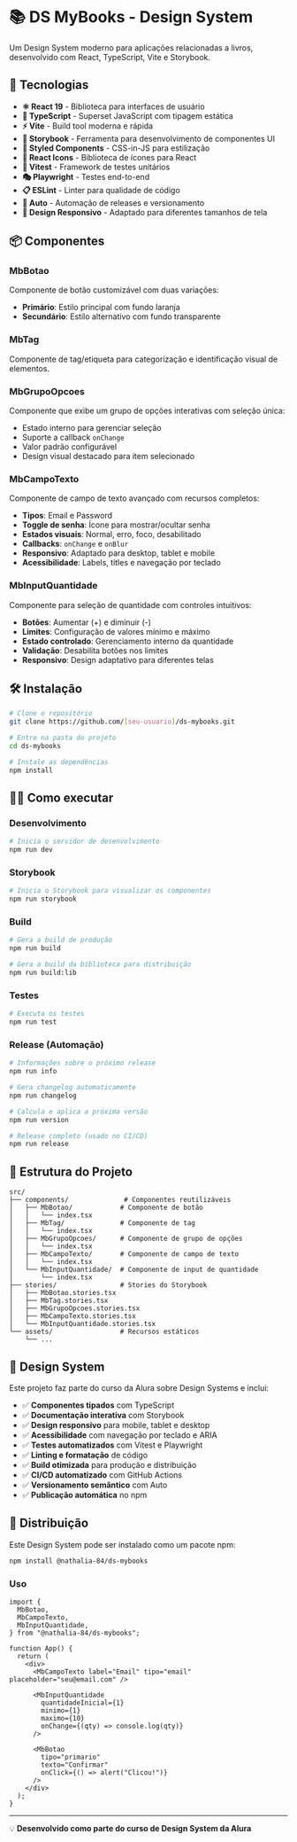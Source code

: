 # 📚 DS MyBooks - Design System

Um Design System moderno para aplicações relacionadas a livros, desenvolvido com React, TypeScript, Vite e Storybook.

## 🚀 Tecnologias

- **⚛️ React 19** - Biblioteca para interfaces de usuário
- **📘 TypeScript** - Superset JavaScript com tipagem estática
- **⚡ Vite** - Build tool moderna e rápida
- **📖 Storybook** - Ferramenta para desenvolvimento de componentes UI
- **💅 Styled Components** - CSS-in-JS para estilização
- **🎨 React Icons** - Biblioteca de ícones para React
- **🧪 Vitest** - Framework de testes unitários
- **🎭 Playwright** - Testes end-to-end
- **📋 ESLint** - Linter para qualidade de código
- **🚀 Auto** - Automação de releases e versionamento
- **📱 Design Responsivo** - Adaptado para diferentes tamanhos de tela

## 📦 Componentes

### MbBotao

Componente de botão customizável com duas variações:

- **Primário**: Estilo principal com fundo laranja
- **Secundário**: Estilo alternativo com fundo transparente

### MbTag

Componente de tag/etiqueta para categorização e identificação visual de elementos.

### MbGrupoOpcoes

Componente que exibe um grupo de opções interativas com seleção única:

- Estado interno para gerenciar seleção
- Suporte a callback `onChange`
- Valor padrão configurável
- Design visual destacado para item selecionado

### MbCampoTexto

Componente de campo de texto avançado com recursos completos:

- **Tipos**: Email e Password
- **Toggle de senha**: Ícone para mostrar/ocultar senha
- **Estados visuais**: Normal, erro, foco, desabilitado
- **Callbacks**: `onChange` e `onBlur`
- **Responsivo**: Adaptado para desktop, tablet e mobile
- **Acessibilidade**: Labels, titles e navegação por teclado

### MbInputQuantidade

Componente para seleção de quantidade com controles intuitivos:

- **Botões**: Aumentar (+) e diminuir (-)
- **Limites**: Configuração de valores mínimo e máximo
- **Estado controlado**: Gerenciamento interno da quantidade
- **Validação**: Desabilita botões nos limites
- **Responsivo**: Design adaptativo para diferentes telas

## 🛠️ Instalação

```bash
# Clone o repositório
git clone https://github.com/[seu-usuario]/ds-mybooks.git

# Entre na pasta do projeto
cd ds-mybooks

# Instale as dependências
npm install
```

## 🏃‍♂️ Como executar

### Desenvolvimento

```bash
# Inicia o servidor de desenvolvimento
npm run dev
```

### Storybook

```bash
# Inicia o Storybook para visualizar os componentes
npm run storybook
```

### Build

```bash
# Gera a build de produção
npm run build

# Gera a build da biblioteca para distribuição
npm run build:lib
```

### Testes

```bash
# Executa os testes
npm run test
```

### Release (Automação)

```bash
# Informações sobre o próximo release
npm run info

# Gera changelog automaticamente
npm run changelog

# Calcula e aplica a próxima versão
npm run version

# Release completo (usado no CI/CD)
npm run release
```

## 📁 Estrutura do Projeto

```
src/
├── components/              # Componentes reutilizáveis
│   ├── MbBotao/            # Componente de botão
│   │   └── index.tsx
│   ├── MbTag/              # Componente de tag
│   │   └── index.tsx
│   ├── MbGrupoOpcoes/      # Componente de grupo de opções
│   │   └── index.tsx
│   ├── MbCampoTexto/       # Componente de campo de texto
│   │   └── index.tsx
│   └── MbInputQuantidade/  # Componente de input de quantidade
│       └── index.tsx
├── stories/                # Stories do Storybook
│   ├── MbBotao.stories.tsx
│   ├── MbTag.stories.tsx
│   ├── MbGrupoOpcoes.stories.tsx
│   ├── MbCampoTexto.stories.tsx
│   └── MbInputQuantidade.stories.tsx
└── assets/                 # Recursos estáticos
    └── ...
```

## 🎨 Design System

Este projeto faz parte do curso da Alura sobre Design Systems e inclui:

- ✅ **Componentes tipados** com TypeScript
- ✅ **Documentação interativa** com Storybook
- ✅ **Design responsivo** para mobile, tablet e desktop
- ✅ **Acessibilidade** com navegação por teclado e ARIA
- ✅ **Testes automatizados** com Vitest e Playwright
- ✅ **Linting e formatação** de código
- ✅ **Build otimizada** para produção e distribuição
- ✅ **CI/CD automatizado** com GitHub Actions
- ✅ **Versionamento semântico** com Auto
- ✅ **Publicação automática** no npm

## 🚀 Distribuição

Este Design System pode ser instalado como um pacote npm:

```bash
npm install @nathalia-84/ds-mybooks
```

### Uso

```tsx
import {
  MbBotao,
  MbCampoTexto,
  MbInputQuantidade,
} from "@nathalia-84/ds-mybooks";

function App() {
  return (
    <div>
      <MbCampoTexto label="Email" tipo="email" placeholder="seu@email.com" />

      <MbInputQuantidade
        quantidadeInicial={1}
        minimo={1}
        maximo={10}
        onChange={(qty) => console.log(qty)}
      />

      <MbBotao
        tipo="primario"
        texto="Confirmar"
        onClick={() => alert("Clicou!")}
      />
    </div>
  );
}
```

---

💡 **Desenvolvido como parte do curso de Design System da Alura**
